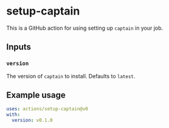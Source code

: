 # setup-captain

This is a GitHub action for using setting up `captain` in your job.

## Inputs

### `version`

The version of `captain` to install. Defaults to `latest`.

## Example usage

```yaml
uses: actions/setup-captain@v0
with:
  version: v0.1.0
```

